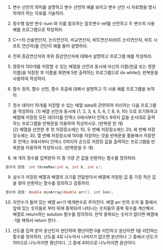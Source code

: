 

1. 변수 선언의 의미를 설명하고 변수 선언의 예를 보이고 변수 선언 시 자료형을 명시하여야 하는 이유를 기술하라.

2. 정수형 일반 변수 num 와 이를 참조하는 참조변수 ref를 선언하고 두 변수의 사용 예를 프로그램으로 작성하라.  

3. C++의 산술연산자, 논리연산자, 비교연산자, 비트연산자(비트 논리연산자, 비트 시프트 연산자)를 간단히 예를 들어 설명하라.  

4. 전위 증감연산자와 후위 증감연산자에 대해서 설명하고 프로그램 예를 작성하라.

5. 영문자 100개를 저장할 수 있는 배열을 선언과 동시에 자신의 이름(한글 또는 영문 이름)을 저장한 후 이름을 화면에 5번 출력하는 프로그램으로 do while(); 반복문을 사용하여 작성하라. 

6. 함수 정의, 함수 선언, 함수 호출에 대해서 설명하고 각 사용 예를 프로그램을 보여라.

7. 정수 데이터 10개를 저장할 수 있는 배열 data와 관련하여 처리하는 다음 프로그램을 작성하라. 
   (1) 배열 선언과 동시에 {1, 2, 3, 4, 5, 6, 7, 8, 9, 10} 으로 초기화하고 배열에 저장된 모든 데이터를 인덱스 0에서부터 인덱스 9까지 값을 순서대로 출력하는 프로그램을 반복문을 이용하여 작성하시오. (반복문 한 개)  
   (2) 배열을 선언한 후 첫 저장장소에는 10, 두 번째 저장장소에는 20, 세 번째 저장장소에는 30, 열 번째 저장장소에 100을 저장하는 것을 반복문을 활용해서 저장한 후 인덱스 9에서부터 인덱스 0까지의 순으로 저장된 값을 출력하는 프로그램을 반복문을 이용하여 작성하시오. (반복문을 두 개)

8. 세 개의 정수를 입력받아 이 중 가장 큰 값을 반환하는 함수를 정의하라.

```c++
함수의 원형: int threeMax(int a, int b, int c);
```

9. 실수가 저장된 배열과 배열의 크기를 전달받아서 배열에 저장된 값 중 가장 적은 값을 찾아 반환하는 함수를 정의하고 검증하라.

```c++
함수의 원형: double minArray(double arr[], int len);
```

10. 자연수가 들어 있는 배열 arr가 매개변수로 주어진다. 
배열 arr 만의 숫자 들 중에서 앞에 있는 숫자들로 부터 뒤에 중복되어 나타나는 숫자들의 중복 횟수를 계산해서 배열로 return하는 solution 함수를 정의하라. 만약 중복되는 숫자가 없다면 배열에 -1을 채워서 return 한다.

11. 년도를 입력 받아 윤년인지 판단하여 평년이면 0을 리턴하고 윤년이면 1을 리턴하는 함수를 정의하라. 
년도를 4로 나누어서 나머지가 없으면 윤년아나 그 중에서 년도가 100으로 나누어지면 평년이다. 그 중에 400으로 나누어지면 윤년이다. 
